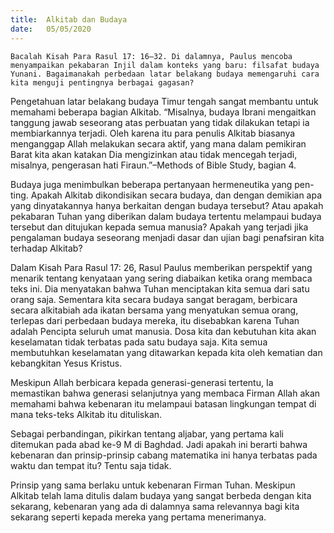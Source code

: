 ```yaml
---
title:  Alkitab dan Budaya
date:   05/05/2020
---
```


`Bacalah Kisah Para Rasul 17: 16–32. Di dalamnya, Paulus mencoba menyampaikan pekabaran Injil dalam konteks yang baru: filsafat budaya Yunani. Bagaimanakah perbedaan latar belakang budaya memengaruhi cara kita menguji pentingnya berbagai gagasan?` 

Pengetahuan latar belakang budaya Timur tengah sangat membantu untuk memahami beberapa bagian Alkitab. “Misalnya, budaya Ibrani mengaitkan tanggung jawab seseorang atas perbuatan yang tidak dilakukan tetapi ia membiarkannya terjadi. Oleh karena itu para penulis Alkitab biasanya menganggap Allah melakukan secara aktif, yang mana dalam pemikiran Barat kita akan katakan Dia mengizinkan atau tidak mencegah terjadi, misalnya, pengerasan hati Firaun.”–Methods of Bible Study, bagian 4. 

Budaya juga menimbulkan beberapa pertanyaan hermeneutika yang pen-ting. Apakah Alkitab dikondisikan secara budaya, dan dengan demikian apa yang dinyatakannya hanya berkaitan dengan budaya tersebut? Atau apakah pekabaran Tuhan yang diberikan dalam budaya tertentu melampaui budaya tersebut dan ditujukan kepada semua manusia? Apakah yang terjadi jika pengalaman budaya seseorang menjadi dasar dan ujian bagi penafsiran kita terhadap Alkitab? 

Dalam Kisah Para Rasul 17: 26, Rasul Paulus memberikan perspektif yang menarik tentang kenyataan yang sering diabaikan ketika orang membaca teks ini. Dia menyatakan bahwa Tuhan menciptakan kita semua dari satu orang saja. Sementara kita secara budaya sangat beragam, berbicara secara alkitabiah ada ikatan bersama yang menyatukan semua orang, terlepas dari perbedaan budaya mereka, itu disebabkan karena Tuhan adalah Pencipta seluruh umat manusia. Dosa kita dan kebutuhan kita akan keselamatan tidak terbatas pada satu budaya saja. Kita semua membutuhkan keselamatan yang ditawarkan kepada kita oleh kematian dan kebangkitan Yesus Kristus. 

Meskipun Allah berbicara kepada generasi-generasi tertentu, Ia memastikan bahwa generasi selanjutnya yang membaca Firman Allah akan memahami bahwa kebenaran itu melampaui batasan lingkungan tempat di mana teks-teks Alkitab itu dituliskan. 

Sebagai perbandingan, pikirkan tentang aljabar, yang pertama kali ditemukan pada abad ke-9 M di Baghdad. Jadi apakah ini berarti bahwa kebenaran dan prinsip-prinsip cabang matematika ini hanya terbatas pada waktu dan tempat itu? Tentu saja tidak. 

Prinsip yang sama berlaku untuk kebenaran Firman Tuhan. Meskipun Alkitab telah lama ditulis dalam budaya yang sangat berbeda dengan kita sekarang, kebenaran yang ada di dalamnya sama relevannya bagi kita sekarang seperti kepada mereka yang pertama menerimanya.